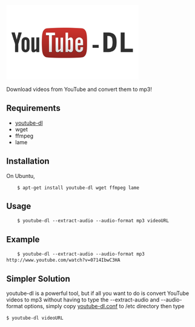 <img src="./images/youtube-dl.jpg" width=350>

Download videos from YouTube and convert them to mp3!


## Requirements

  * [youtube-dl](https://github.com/rg3/youtube-dl)
  * wget
  * ffmpeg
  * lame


## Installation

On Ubuntu, 

```
    $ apt-get install youtube-dl wget ffmpeg lame
```


## Usage

```
    $ youtube-dl --extract-audio --audio-format mp3 videoURL
```


## Example

```
    $ youtube-dl --extract-audio --audio-format mp3 http://www.youtube.com/watch?v=0714IbwC3HA
```

## Simpler Solution
youtube-dl is a powerful tool, but if all you want to do is convert YouTube videos to mp3 without having to type the --extract-audio and --audio-format options, simply copy [youtube-dl.conf](https://github.com/davidclin/youtube-to-mp3/blob/master/youtube-dl.conf) to /etc directory then type

```
$ youtube-dl videoURL
```



